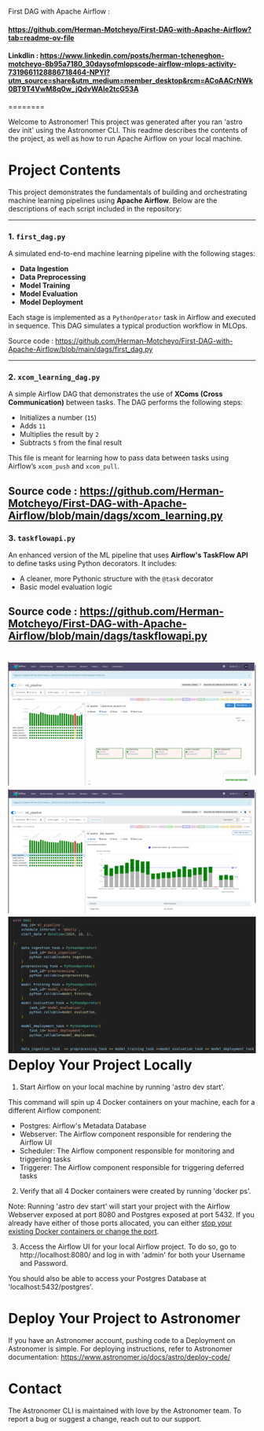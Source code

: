 First DAG with Apache Airflow : 
#### https://github.com/Herman-Motcheyo/First-DAG-with-Apache-Airflow?tab=readme-ov-file

#### Linkdlin : https://www.linkedin.com/posts/herman-tcheneghon-motcheyo-8b95a7180_30daysofmlopscode-airflow-mlops-activity-7319661128886718464-NPYl?utm_source=share&utm_medium=member_desktop&rcm=ACoAACrNWk0BT9T4VwM8q0w_jQdvWAle2tcG53A
========

Welcome to Astronomer! This project was generated after you ran 'astro dev init' using the Astronomer CLI. This readme describes the contents of the project, as well as how to run Apache Airflow on your local machine.

Project Contents
================

This project demonstrates the fundamentals of building and orchestrating machine learning pipelines using **Apache Airflow**. Below are the descriptions of each script included in the repository:

---

### 1. `first_dag.py`  
A simulated end-to-end machine learning pipeline with the following stages:
- **Data Ingestion**
- **Data Preprocessing**
- **Model Training**
- **Model Evaluation**
- **Model Deployment**

Each stage is implemented as a `PythonOperator` task in Airflow and executed in sequence. This DAG simulates a typical production workflow in MLOps.

Source code : https://github.com/Herman-Motcheyo/First-DAG-with-Apache-Airflow/blob/main/dags/first_dag.py

---

### 2. `xcom_learning_dag.py`  
A simple Airflow DAG that demonstrates the use of **XComs (Cross Communication)** between tasks. The DAG performs the following steps:
- Initializes a number (`15`)
- Adds `11`
- Multiplies the result by `2`
- Subtracts `5` from the final result

This file is meant for learning how to pass data between tasks using Airflow’s `xcom_push` and `xcom_pull`.


Source code : https://github.com/Herman-Motcheyo/First-DAG-with-Apache-Airflow/blob/main/dags/xcom_learning.py
---

### 3. `taskflowapi.py`  
An enhanced version of the ML pipeline that uses **Airflow's TaskFlow API** to define tasks using Python decorators. It includes:
- A cleaner, more Pythonic structure with the `@task` decorator
- Basic model evaluation logic


Source code : https://github.com/Herman-Motcheyo/First-DAG-with-Apache-Airflow/blob/main/dags/taskflowapi.py
---

![alt text](</day13/img/Capture d’écran du 2025-04-19 23-29-17.png>)
![alt text](</day13/img/Capture d’écran du 2025-04-19 23-30-45.png>)
![alt text](</day13/img/Capture d’écran du 2025-04-19 23-32-23.png>)
Deploy Your Project Locally
===========================

1. Start Airflow on your local machine by running 'astro dev start'.

This command will spin up 4 Docker containers on your machine, each for a different Airflow component:

- Postgres: Airflow's Metadata Database
- Webserver: The Airflow component responsible for rendering the Airflow UI
- Scheduler: The Airflow component responsible for monitoring and triggering tasks
- Triggerer: The Airflow component responsible for triggering deferred tasks

2. Verify that all 4 Docker containers were created by running 'docker ps'.

Note: Running 'astro dev start' will start your project with the Airflow Webserver exposed at port 8080 and Postgres exposed at port 5432. If you already have either of those ports allocated, you can either [stop your existing Docker containers or change the port](https://www.astronomer.io/docs/astro/cli/troubleshoot-locally#ports-are-not-available-for-my-local-airflow-webserver).

3. Access the Airflow UI for your local Airflow project. To do so, go to http://localhost:8080/ and log in with 'admin' for both your Username and Password.

You should also be able to access your Postgres Database at 'localhost:5432/postgres'.

Deploy Your Project to Astronomer
=================================

If you have an Astronomer account, pushing code to a Deployment on Astronomer is simple. For deploying instructions, refer to Astronomer documentation: https://www.astronomer.io/docs/astro/deploy-code/

Contact
=======

The Astronomer CLI is maintained with love by the Astronomer team. To report a bug or suggest a change, reach out to our support.
